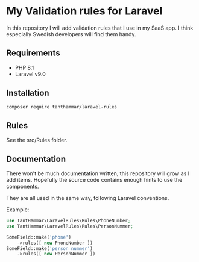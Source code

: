 # My Validation rules for Laravel
In this repository I will add validation rules that I use in my SaaS app. I think especially Swedish developers will find them handy.

## Requirements
- PHP 8.1
- Laravel v9.0

## Installation
```bash
composer require tanthammar/laravel-rules
```

## Rules
See the src/Rules folder.

## Documentation
There won't be much documentation written, this repository will grow as I add items.
Hopefully the source code contains enough hints to use the components.

They are all used in the same way, following Laravel conventions. 

Example:
```php
use TantHammar\LaravelRules\Rules\PhoneNumber;
use TantHammar\LaravelRules\Rules\PersonNummer;

SomeField::make('phone')
    ->rules([ new PhoneNumber ])
SomeField::make('person_nummer')
    ->rules([ new PersonNummer ])
```




